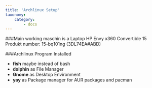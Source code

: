 ```yaml
---
title: 'Archlinux Setup'
taxonomy:
    category:
        - docs
---
```


###Main working maschin is a Laptop
HP Envy x360 Convertible 15  
Produkt number: 15-bq101ng (3DL74EA#ABD)

###Archlinux Program Installed
* **fish** maybe instead of bash
* **dolphin** as File Manager
* **Gnome** as Desktop Environment
* **yay** as Package manager for AUR packages and pacman